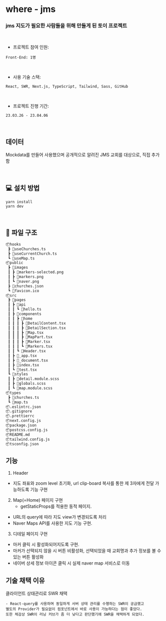 # where - jms

### jms 지도가 필요한 사람들을 위해 만들게 된 토이 프로젝트

<br/>

- 프로젝트 참여 인원:

`Front-End: 1명`

<br/>

- 사용 기술 스택:

`React, SWR, Next.js, TypeScript, Tailwind, Sass, GitHub`

<br/>

- 프로젝트 진행 기간:

`23.03.26 - 23.04.06`

<br/>

## 데이터

Mockdata를 만들어 사용했으며 공개적으로 알려진 JMS 교회를 대상으로, 직접 추가함

<br/>

## 💻 설치 방법

    yarn install
    yarn dev

<br/>

## 📂 파일 구조
```bash
📦hooks
 ┣ 📜useChurches.ts
 ┣ 📜useCurrentChurch.ts
 ┗ 📜useMap.ts
📦public
 ┣ 📂images
 ┃ ┣ 📜markers-selected.png
 ┃ ┣ 📜markers.png
 ┃ ┗ 📜naver.png
 ┣ 📜churches.json
 ┗ 📜favicon.ico
📦src
 ┣ 📂pages
 ┃ ┣ 📂api
 ┃ ┃ ┗ 📜hello.ts
 ┃ ┣ 📂components
 ┃ ┃ ┣ 📂home
 ┃ ┃ ┃ ┣ 📜DetailContent.tsx
 ┃ ┃ ┃ ┣ 📜DetailSection.tsx
 ┃ ┃ ┃ ┣ 📜Map.tsx
 ┃ ┃ ┃ ┣ 📜MapPart.tsx
 ┃ ┃ ┃ ┣ 📜Marker.tsx
 ┃ ┃ ┃ ┗ 📜Markers.tsx
 ┃ ┃ ┗ 📜Header.tsx
 ┃ ┣ 📜_app.tsx
 ┃ ┣ 📜_document.tsx
 ┃ ┣ 📜index.tsx
 ┃ ┗ 📜test.tsx
 ┗ 📂styles
 ┃ ┣ 📜detail.module.scss
 ┃ ┣ 📜globals.scss
 ┃ ┗ 📜map.module.scss
📦types
 ┣ 📜churches.ts
 ┗ 📜map.ts
📦.eslintrc.json
📦.gitignore
📦.prettierrc
📦next.config.js
📦package.json
📦postcss.config.js
📦README.md
📦tailwind.config.js
📦tsconfig.json
 ```

## 기능

1. Header
  - 지도 좌표와 zoom level 초기화, url clip-board 복사를 통한 제 3자에게 전달 가능하도록 기능 구현

2. Map(=Home) 페이지 구현
	- getStaticProps를 적용한 동적 페이지.
  - URL의 query에 따라 지도 view가 변경되도록 처리
  - Naver Maps API를 사용한 지도 기능 구현.

3. 디테일 페이지 구현
  - 마커 클릭 시 활성화되어지도록 구현.
  - 마커가 선택되지 않을 시 버튼 비활성화, 선택되었을 때 교회명과 추가 정보를 볼 수 있는 버튼 활성화
  - 네이버 상세 정보 아이콘 클릭 시 실제 naver map 서비스로 이동
  
  
## 기술 채택 이유

  클라이언트 상태관리로 SWR 채택
  
	- React-query를 사용하며 동일하게 서버 상태 관리를 수행하는 SWR이 궁금했고
    별도의 Provider가 필요없이 컴포넌트에서 바로 사용이 가능하다는 점이 좋았다.
    또한 체감상 SWR이 러닝 커브가 좀 더 낮다고 판단했기에 SWR을 채택하게 되었다.
    
    
